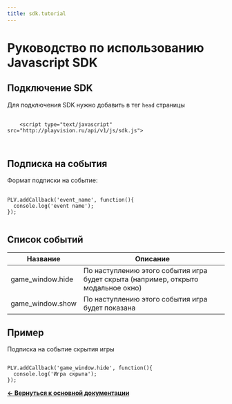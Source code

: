 ```yaml
---
title: sdk.tutorial
---
```


# Руководство по использованию Javascript SDK

## Подключение SDK

Для подключения SDK нужно добавить в тег `head` страницы

<pre>
  <code>
    &lt;script type="text/javascript" src="http://playvision.ru/api/v1/js/sdk.js"></script>
  </code>
</pre>


## Подписка на события

Формат подписки на событие:

<pre>
    <code>
PLV.addCallback('event_name', function(){
  console.log('event name');
});
    </code>
</pre>

## Список событий

|Название         |Описание                                                            |
|-----------------|--------------------------------------------------------------------|
|game_window.hide | По наступлению этого события игра будет скрыта (например, открыто модальное окно)|
|game_window.show | По наступлению этого события игра будет показана                   |


## Пример

Подписка на событие скрытия игры

<pre><code>
PLV.addCallback('game_window.hide', function(){
  console.log('Игра скрыта');
});
</code></pre>


[**<- Вернуться к основной документации**](/docs/sdk/)
